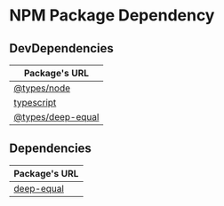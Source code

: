 # NPM Package Dependency

## DevDependencies


|Package's URL|
|---------|
|[@types/node](https://github.com/DefinitelyTyped/DefinitelyTyped/tree/master/types/node)|
|[typescript](https://www.typescriptlang.org/)|
|[@types/deep-equal](https://www.npmjs.com/package/@types/deep-equal)|

## Dependencies


|Package's URL|
|---------|
|[deep-equal](https://github.com/inspect-js/node-deep-equal)|
